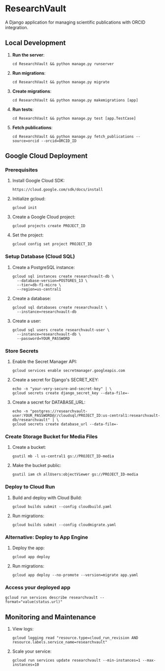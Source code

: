 # ResearchVault

A Django application for managing scientific publications with ORCID integration.

## Local Development

1. **Run the server**:
   ```
   cd ResearchVault && python manage.py runserver
   ```

2. **Run migrations**:
   ```
   cd ResearchVault && python manage.py migrate
   ```

3. **Create migrations**:
   ```
   cd ResearchVault && python manage.py makemigrations [app]
   ```

4. **Run tests**:
   ```
   cd ResearchVault && python manage.py test [app.TestCase]
   ```

5. **Fetch publications**:
   ```
   cd ResearchVault && python manage.py fetch_publications --source=orcid --orcid=ORCID_ID
   ```

## Google Cloud Deployment

### Prerequisites

1. Install Google Cloud SDK:
   ```
   https://cloud.google.com/sdk/docs/install
   ```

2. Initialize gcloud:
   ```
   gcloud init
   ```

3. Create a Google Cloud project:
   ```
   gcloud projects create PROJECT_ID
   ```

4. Set the project:
   ```
   gcloud config set project PROJECT_ID
   ```

### Setup Database (Cloud SQL)

1. Create a PostgreSQL instance:
   ```
   gcloud sql instances create researchvault-db \
     --database-version=POSTGRES_13 \
     --tier=db-f1-micro \
     --region=us-central1
   ```

2. Create a database:
   ```
   gcloud sql databases create researchvault \
     --instance=researchvault-db
   ```

3. Create a user:
   ```
   gcloud sql users create researchvault-user \
     --instance=researchvault-db \
     --password=YOUR_PASSWORD
   ```

### Store Secrets

1. Enable the Secret Manager API:
   ```
   gcloud services enable secretmanager.googleapis.com
   ```

2. Create a secret for Django's SECRET_KEY:
   ```
   echo -n "your-very-secure-and-secret-key" | \
   gcloud secrets create django_secret_key --data-file=-
   ```

3. Create a secret for DATABASE_URL:
   ```
   echo -n "postgres://researchvault-user:YOUR_PASSWORD@//cloudsql/PROJECT_ID:us-central1:researchvault-db/researchvault" | \
   gcloud secrets create database_url --data-file=-
   ```

### Create Storage Bucket for Media Files

1. Create a bucket:
   ```
   gsutil mb -l us-central1 gs://PROJECT_ID-media
   ```

2. Make the bucket public:
   ```
   gsutil iam ch allUsers:objectViewer gs://PROJECT_ID-media
   ```

### Deploy to Cloud Run

1. Build and deploy with Cloud Build:
   ```
   gcloud builds submit --config cloudbuild.yaml
   ```

2. Run migrations:
   ```
   gcloud builds submit --config cloudmigrate.yaml
   ```

### Alternative: Deploy to App Engine

1. Deploy the app:
   ```
   gcloud app deploy
   ```

2. Run migrations:
   ```
   gcloud app deploy --no-promote --version=migrate app.yaml
   ```

### Access your deployed app

```
gcloud run services describe researchvault --format="value(status.url)"
```

## Monitoring and Maintenance

1. View logs:
   ```
   gcloud logging read "resource.type=cloud_run_revision AND resource.labels.service_name=researchvault"
   ```

2. Scale your service:
   ```
   gcloud run services update researchvault --min-instances=1 --max-instances=10
   ```